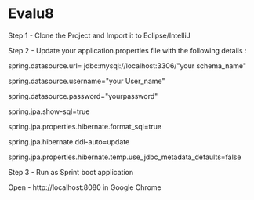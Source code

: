 # Evalu8

Step 1 - Clone the Project and Import it to Eclipse/IntelliJ

Step 2 - 
Update your application.properties file with the following details : 

spring.datasource.url= jdbc:mysql://localhost:3306/"your schema_name"

spring.datasource.username="your User_name"

spring.datasource.password="yourpassword"

spring.jpa.show-sql=true

spring.jpa.properties.hibernate.format_sql=true

spring.jpa.hibernate.ddl-auto=update

spring.jpa.properties.hibernate.temp.use_jdbc_metadata_defaults=false

Step 3 - Run as Sprint boot application 

Open - http://localhost:8080 in Google Chrome 
